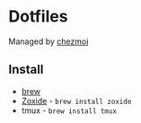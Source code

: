 # Dotfiles

Managed by [chezmoi](https://www.chezmoi.io/)

## Install

- [brew](https://brew.sh/) 
- [Zoxide](https://github.com/ajeetdsouza/zoxide) - `brew install zoxide`
- tmux - `brew install tmux`
